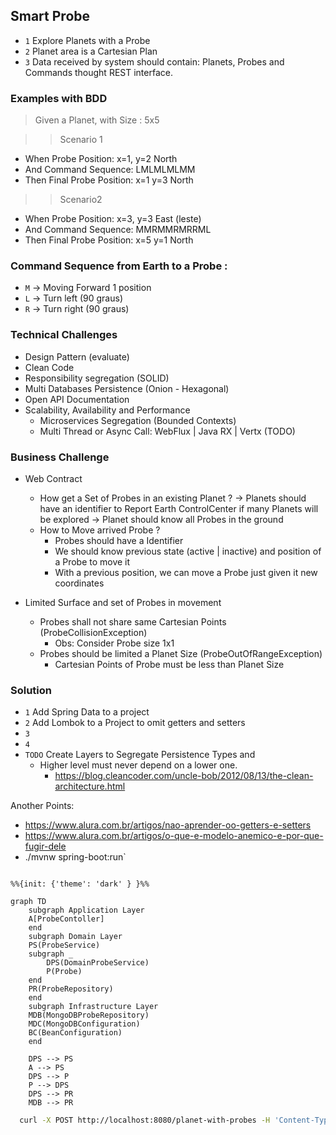 ## Smart Probe

- `1` Explore Planets with a Probe
- `2` Planet area is a Cartesian Plan
- `3` Data received by system should contain: Planets, Probes and Commands thought REST interface.


### Examples with BDD

> Given a Planet, with Size : 5x5

>> Scenario 1
  - When Probe Position: x=1, y=2 North
  - And Command Sequence: LMLMLMLMM
  - Then Final Probe Position: x=1 y=3 North

>> Scenario2
  - When Probe Position: x=3, y=3 East (leste)
  - And Command Sequence: MMRMMRMRRML
  - Then Final Probe Position: x=5 y=1 North


### Command Sequence from Earth to a Probe :
- `M` -> Moving Forward 1 position
- `L` -> Turn left (90 graus)
- `R` -> Turn right (90 graus)


### Technical Challenges
 - Design Pattern (evaluate)
 - Clean Code
 - Responsibility segregation (SOLID)
 - Multi Databases Persistence (Onion - Hexagonal)
 - Open API Documentation
 - Scalability, Availability and Performance
   - Microservices Segregation (Bounded Contexts)
   - Multi Thread or Async Call: WebFlux | Java RX | Vertx (TODO)

### Business Challenge
 - Web Contract
    - How get a Set of Probes in an existing Planet ?
        -> Planets should have an identifier to Report Earth ControlCenter if many Planets will be explored
        -> Planet should know all Probes in the ground
    - How to Move arrived Probe ?
      - Probes should have a Identifier
      - We should know previous state (active | inactive) and position of a Probe to move it
      - With a previous position, we can move a Probe just given it new coordinates 

 - Limited Surface and set of Probes in movement
     - Probes shall not share same Cartesian Points (ProbeCollisionException)
        - Obs: Consider Probe size 1x1
     - Probes should be limited a Planet Size (ProbeOutOfRangeException)
        - Cartesian Points of Probe must be less than Planet Size 


### Solution

  - `1` Add Spring Data to a project
  - `2` Add Lombok to a Project to omit getters and setters
  - `3` 
  - `4` 
  - `TODO` Create Layers to Segregate Persistence Types and 
    - Higher level must never depend on a lower one. 
      - https://blog.cleancoder.com/uncle-bob/2012/08/13/the-clean-architecture.html

Another Points: 
- https://www.alura.com.br/artigos/nao-aprender-oo-getters-e-setters
- https://www.alura.com.br/artigos/o-que-e-modelo-anemico-e-por-que-fugir-dele
- ./mvnw spring-boot:run`

```mermaid

%%{init: {'theme': 'dark' } }%%

graph TD
    subgraph Application Layer
    A[ProbeContoller]
    end
    subgraph Domain Layer
    PS(ProbeService)
    subgraph _
        DPS(DomainProbeService)
        P(Probe)
    end
    PR(ProbeRepository)
    end
    subgraph Infrastructure Layer
    MDB(MongoDBProbeRepository)
    MDC(MongoDBConfiguration)
    BC(BeanConfiguration)
    end
    
    DPS --> PS
    A --> PS
    DPS --> P
    P --> DPS
    DPS --> PR
    MDB --> PR
```



```bash
  curl -X POST http://localhost:8080/planet-with-probes -H 'Content-Type: application/json' -d '{"width":10,"height":10,"probes":[{"x":1,"y":2,"direction":"N","commands": "LMLMLMLMM"},{"x":3,"y":3,"direction":"E","commands": "MMRMMRMRRM"}]}'
```

